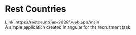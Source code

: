 # Rest Countries

Link: https://restcountries-3629f.web.app/main <br>
A simple application created in angular for the recruitment task.


